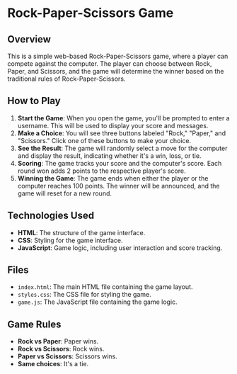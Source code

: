 # Rock-Paper-Scissors Game
## Overview
This is a simple web-based Rock-Paper-Scissors game, where a player can compete against the computer. The player can choose between Rock, Paper, and Scissors, and the game will determine the winner based on the traditional rules of Rock-Paper-Scissors.

## How to Play
1. **Start the Game**: When you open the game, you'll be prompted to enter a username. This will be used to display your score and messages.
2. **Make a Choice**: You will see three buttons labeled "Rock," "Paper," and "Scissors." Click one of these buttons to make your choice.
3. **See the Result**: The game will randomly select a move for the computer and display the result, indicating whether it's a win, loss, or tie.
4. **Scoring**: The game tracks your score and the computer's score. Each round won adds 2 points to the respective player's score.
5. **Winning the Game**: The game ends when either the player or the computer reaches 100 points. The winner will be announced, and the game will reset for a new round.

## Technologies Used
- **HTML**: The structure of the game interface.
- **CSS**: Styling for the game interface.
- **JavaScript**: Game logic, including user interaction and score tracking.

## Files
- `index.html`: The main HTML file containing the game layout.
- `styles.css`: The CSS file for styling the game.
- `game.js`: The JavaScript file containing the game logic.

## Game Rules
- **Rock vs Paper**: Paper wins.
- **Rock vs Scissors**: Rock wins.
- **Paper vs Scissors**: Scissors wins.
- **Same choices**: It's a tie.